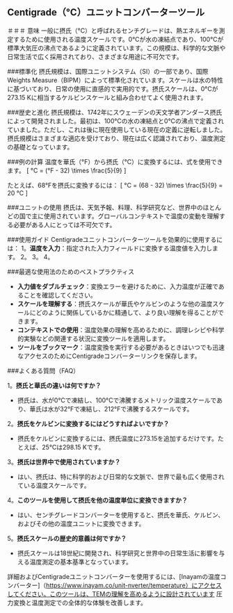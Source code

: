 ## Centigrade（°C）ユニットコンバーターツール

＃＃＃ 意味
一般に摂氏（°C）と呼ばれるセンチグレードは、熱エネルギーを測定するために使用される温度スケールです。0°Cが水の凍結点であり、100°Cが標準大気圧の沸点であるように定義されています。この規模は、科学的な文脈や日常生活で広く採用されており、さまざまな用途に不可欠です。

###標準化
摂氏規模は、国際ユニットシステム（SI）の一部であり、国際Weights Measure（BIPM）によって標準化されています。スケールは水の特性に基づいており、日常の使用に直感的で実用的です。摂氏スケールは、0°Cが273.15 Kに相当するケルビンスケールと組み合わせてよく使用されます。

###歴史と進化
摂氏規模は、1742年にスウェーデンの天文学者アンダース摂氏によって開発されました。最初は、100°Cの水の凍結点と0°Cの沸点で定義されていました。ただし、これは後に現在使用している現在の定義に逆転しました。摂氏規模はさまざまな適応を受けており、現在は広く認識されており、温度測定の基礎となっています。

###例の計算
温度を華氏（°F）から摂氏（°C）に変換するには、式を使用できます。
\[ °C = (°F - 32) \times \frac{5}{9} \]

たとえば、68°Fを摂氏に変換するには：
\[ °C = (68 - 32) \times \frac{5}{9} = 20 °C \]

###ユニットの使用
摂氏は、天気予報、料理、科学研究など、世界中のほとんどの国で主に使用されています。グローバルコンテキストで温度の変動を理解する必要がある人にとっては不可欠です。

###使用ガイド
Centigradeユニットコンバーターツールを効果的に使用するには：
1。**温度を入力**：指定された入力フィールドに変換する温度値を入力します。
2。
3。
4。

###最適な使用法のためのベストプラクティス
-  **入力値をダブルチェック**：変換エラーを避けるために、入力温度が正確であることを確認してください。
-  **スケールを理解する**：摂氏スケールが華氏やケルビンのような他の温度スケールにどのように関係しているかに精通して、より良い理解を得ることができます。
-  **コンテキストでの使用**：温度効果の理解を高めるために、調理レシピや科学的実験などの関連する状況に変換ツールを適用します。
-  **ツールをブックマーク**：温度変換を実行する必要があるときはいつでも迅速なアクセスのためにCentigradeコンバーターリンクを保存します。

###よくある質問（FAQ）

1。**摂氏と華氏の違いは何ですか？**
- 摂氏は、水が0°Cで凍結し、100°Cで沸騰するメトリック温度スケールであり、華氏は水が32°Fで凍結し、212°Fで沸騰するスケールです。

2。**摂氏をケルビンに変換するにはどうすればよいですか？**
- 摂氏をケルビンに変換するには、摂氏温度に273.15を追加するだけです。たとえば、25°Cは298.15 Kです。

3。**摂氏は世界中で使用されていますか？**
- はい、摂氏は、特に科学的および日常的な文脈で、世界で最も広く使用されている温度スケールです。

4。**このツールを使用して摂氏を他の温度単位に変換できますか？**
- はい、センチグレードコンバーターを使用すると、摂氏を華氏、ケルビン、およびその他の温度ユニットに変換できます。

5。**摂氏スケールの歴史的意義は何ですか？**
- 摂氏スケールは18世紀に開発され、科学研究と世界中の日常生活に影響を与える温度測定の基本基準となっています。

詳細およびCentigradeユニットコンバーターを使用するには、[Inayamの温度コンバーター]（https://www.inayam.co/unit-nverter/temperature）にアクセスしてください。このツールは、TEMの理解を高めるように設計されています 圧力変換と温度測定での全体的な体験を改善します。